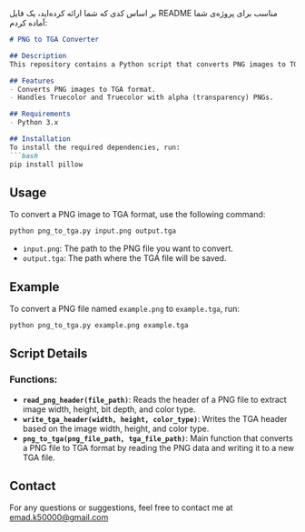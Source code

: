 بر اساس کدی که شما ارائه کرده‌اید، یک فایل README مناسب برای پروژه‌ی شما آماده کردم:

```markdown
# PNG to TGA Converter

## Description
This repository contains a Python script that converts PNG images to TGA format. The script reads the header of a PNG file, processes the image data, and writes it into a new TGA file. This tool is useful for developers and designers who need to convert image formats for various purposes.

## Features
- Converts PNG images to TGA format.
- Handles Truecolor and Truecolor with alpha (transparency) PNGs.

## Requirements
- Python 3.x

## Installation
To install the required dependencies, run:
```bash
pip install pillow
```

## Usage
To convert a PNG image to TGA format, use the following command:
```bash
python png_to_tga.py input.png output.tga
```
- `input.png`: The path to the PNG file you want to convert.
- `output.tga`: The path where the TGA file will be saved.

## Example
To convert a PNG file named `example.png` to `example.tga`, run:
```bash
python png_to_tga.py example.png example.tga
```

## Script Details
### Functions:
- **`read_png_header(file_path)`**: Reads the header of a PNG file to extract image width, height, bit depth, and color type.
- **`write_tga_header(width, height, color_type)`**: Writes the TGA header based on the image width, height, and color type.
- **`png_to_tga(png_file_path, tga_file_path)`**: Main function that converts a PNG file to TGA format by reading the PNG data and writing it to a new TGA file.





## Contact
For any questions or suggestions, feel free to contact me at emad.k50000@gmail.com
```


